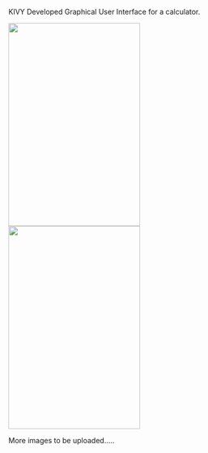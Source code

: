 KIVY Developed Graphical User Interface for a calculator.

<img src="Screenshot1.png" height="400" width="260">                  <img src="Screenshot2.png" height="400" width="260">

More images to be uploaded.....
